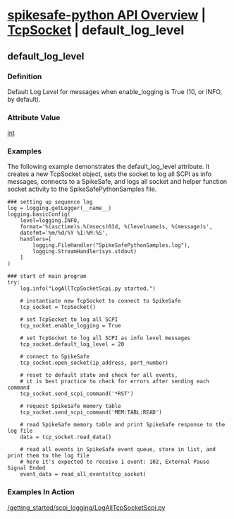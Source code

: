 # [spikesafe-python API Overview](/spikesafe_python_lib_docs/README.md) | [TcpSocket](/spikesafe_python_lib_docs/TcpSocket/README.md) | default_log_level

## default_log_level

### Definition
Default Log Level for messages when enable_logging is True (10, or INFO, by default).

### Attribute Value
[int](https://docs.python.org/3/library/logging.html#logging-levels)  

### Examples
The following example demonstrates the default_log_level attribute. It creates a new TcpSocket object, sets the socket to log all SCPI as info messages, connects to a SpikeSafe, and logs all socket and helper function socket activity to the SpikeSafePythonSamples file.
```
### setting up sequence log
log = logging.getLogger(__name__)
logging.basicConfig(
    level=logging.INFO,
    format='%(asctime)s.%(msecs)03d, %(levelname)s, %(message)s',
    datefmt='%m/%d/%Y %I:%M:%S',
    handlers=[
        logging.FileHandler("SpikeSafePythonSamples.log"),
        logging.StreamHandler(sys.stdout)
    ]
)

### start of main program
try:
    log.info("LogAllTcpSocketScpi.py started.")
    
    # instantiate new TcpSocket to connect to SpikeSafe
    tcp_socket = TcpSocket()

    # set TcpSocket to log all SCPI
    tcp_socket.enable_logging = True

    # set TcpSocket to log all SCPI as info level messages
    tcp_socket.default_log_level = 20

    # connect to SpikeSafe
    tcp_socket.open_socket(ip_address, port_number)

    # reset to default state and check for all events,
    # it is best practice to check for errors after sending each command      
    tcp_socket.send_scpi_command('*RST')

    # request SpikeSafe memory table
    tcp_socket.send_scpi_command('MEM:TABL:READ')

    # read SpikeSafe memory table and print SpikeSafe response to the log file
    data = tcp_socket.read_data()   

    # read all events in SpikeSafe event queue, store in list, and print them to the log file
    # here it's expected to receive 1 event: 102, External Pause Signal Ended
    event_data = read_all_events(tcp_socket)
```

### Examples In Action
[/getting_started/scpi_logging/LogAllTcpSocketScpi.py](/getting_started/scpi_logging/LogAllTcpSocketScpi.py)